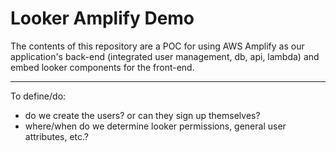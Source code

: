 # Looker Amplify Demo

The contents of this repository are a POC for using AWS Amplify as our application's back-end (integrated user management, db, api, lambda) and embed looker components for the front-end.

---

To define/do:

- do we create the users? or can they sign up themselves?
- where/when do we determine looker permissions, general user attributes, etc.?

